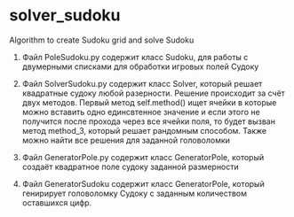 # solver_sudoku
Algorithm to create Sudoku grid and solve Sudoku

1. Файл PoleSudoku.py содержит класс Sudoku, для работы с двумерными списками для обработки игровых полей Судоку

2. Файл SolverSudoku.py содержит класс Solver, который решает квадратные судоку любой разерности. Решение происходит за счёт двух методов. 
Первый метод self.method() ищет ячейки в которые можно вставить одно единсвтенное значение и если этого не получится после прохода через все ячейки поля, 
то будет вызван метод method_3, который решает рандомным способом. Также можно найти все решения для заданной головоломки

3. Файл GeneratorPole.py содержит класс GeneratorPole, который создаёт квадратное поле судоку заданной размерности

4. Файл GeneratorSudoku содержит класс GeneratorPole, который генирирует головоломку Судоку с заданным количеством оставшихся цифр.
